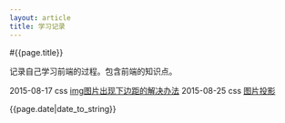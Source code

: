 ```yaml
---
layout: article
title: 学习记录
---
```


#{{page.title}}

记录自己学习前端的过程。包含前端的知识点。

2015-08-17 css [img图片出现下边距的解决办法](img-bottom-margin.html)
2015-08-25 css [图片投影](img-shadow.html)

{{page.date|date_to_string}}